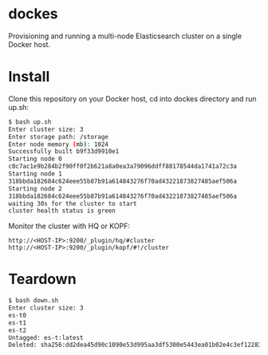 # dockes

Provisioning and running a multi-node Elasticsearch cluster on a single Docker host.

# Install

Clone this repository on your Docker host, cd into dockes directory and run up.sh:

```bash
$ bash up.sh
Enter cluster size: 3
Enter storage path: /storage
Enter node memory (mb): 1024
Successfully built b9f33d9910e1
Starting node 0
c0c7ac1e9b284b2f90ff0f2b621a8a0ea3a79096ddff88178544da1741a72c3a
Starting node 1
318bbda182684c624eee55b87b91a614843276f70ad43221873827485aef506a
Starting node 2
318bbda182684c624eee55b87b91a614843276f70ad43221873827485aef506a
waiting 30s for the cluster to start
cluster health status is green
```

Monitor the cluster with HQ or KOPF:

```
http://<HOST-IP>:9200/_plugin/hq/#cluster
http://<HOST-IP>:9200/_plugin/kopf/#!/cluster
```

# Teardown

```bash
$ bash down.sh
Enter cluster size: 3
es-t0
es-t1
es-t2
Untagged: es-t:latest
Deleted: sha256:dd2dea45d90c1090e53d995aa3df5300e5443ea01b02e4c3ef1228355212c710
```
